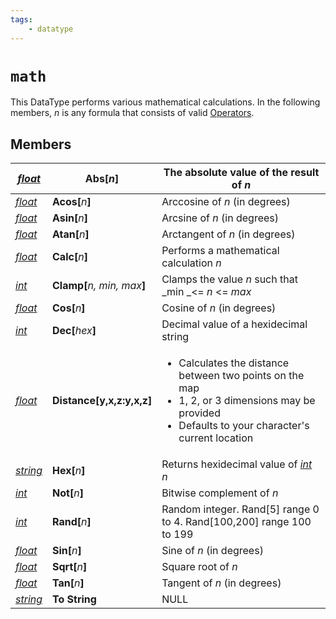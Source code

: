 ```yaml
---
tags:
    - datatype
---
```

# `math`

This DataType performs various mathematical calculations. In the following members, _n_ is any formula that consists of valid [Operators](../../macros/operators.md).

## Members

| [_float_](datatype-float.md)       | **Abs\[**_n_**]**                  | The absolute value of the result of _n_                                                                                                                                     |
| ---------------------------------- | ---------------------------------- | --------------------------------------------------------------------------------------------------------------------------------------------------------------------------- |
| [_float_](datatype-float.md)       | **Acos\[**_n_**]**                 | Arccosine of _n_ (in degrees)                                                                                                                                               |
| [_float_](datatype-float.md)       | **Asin\[**_n_**]**                 | Arcsine of _n_ (in degrees)                                                                                                                                                 |
| [_float_](datatype-float.md)       | **Atan\[**_n_**]**                 | Arctangent of _n_ (in degrees)                                                                                                                                              |
| [_float_](datatype-float.md)       | **Calc\[**_n_**]**                 | Performs a mathematical calculation _n_                                                                                                                                     |
| [_int_](datatype-int.md)           | **Clamp\[**_n, min, max_**]**      | Clamps the value _n_ such that _min _<= _n_ <= _max_                                                                                                                        |
| [_float_](datatype-float.md)       | **Cos\[**_n_**]**                  | Cosine of _n_ (in degrees)                                                                                                                                                  |
| [_int_](datatype-int.md)           | **Dec\[**_hex_**]**                | Decimal value of a hexidecimal string                                                                                                                                       |
| [_float_](datatype-float.md)       | **Distance\[**y,x,z**:**y,x,z**]** | <ul><li>Calculates the distance between two points on the map</li><li>1, 2, or 3 dimensions may be provided</li><li>Defaults to your character's current location</li></ul> |
| [_string_](datatype-string.md)     | **Hex\[**_n_**]**                  | Returns hexidecimal value of [_int_](datatype-int.md) _n_                                                                                                                   |
| [_int_](datatype-int.md)           | **Not\[**_n_**]**                  | Bitwise complement of _n_                                                                                                                                                   |
| [_int_](datatype-int.md)           | **Rand\[**_n_**]**                 | Random integer. Rand\[5] range 0 to 4. Rand\[100,200] range 100 to 199                                                                                                      |
| [_float_](datatype-float.md)       | **Sin\[**_n_**]**                  | Sine of _n_ (in degrees)                                                                                                                                                    |
| [_float_](datatype-float.md)       | **Sqrt\[**_n_**]**                 | Square root of _n_                                                                                                                                                          |
| [_float_](datatype-float.md)       | **Tan\[**_n_**]**                  | Tangent of _n_ (in degrees)                                                                                                                                                 |
| [_string_](datatype-string.md)     | **To String**                      | NULL                                                                                                                                                                        |
